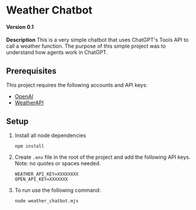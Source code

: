 # Weather Chatbot

#### Version 0.1

**Description**
This is a very simple chatbot that uses ChatGPT's Tools API to call a weather function. The purpose of this simple project was to understand how agents work in ChatGPT.

## Prerequisites

This project requires the following accounts and API keys:

- [OpenAI](openai.com)
- [WeatherAPI](weatherapi.com)

## Setup

1. Install all node dependencies
   ```
   npm install
   ```
2. Create `.env` file in the root of the project and add the following API keys. Note: no quotes or spaces needed.

   ```
   WEATHER_API_KEY=XXXXXXXX
   OPEN_API_KEY=XXXXXXX
   ```

3. To run use the following command:
   ```
   node weather_chatbot.mjs
   ```
